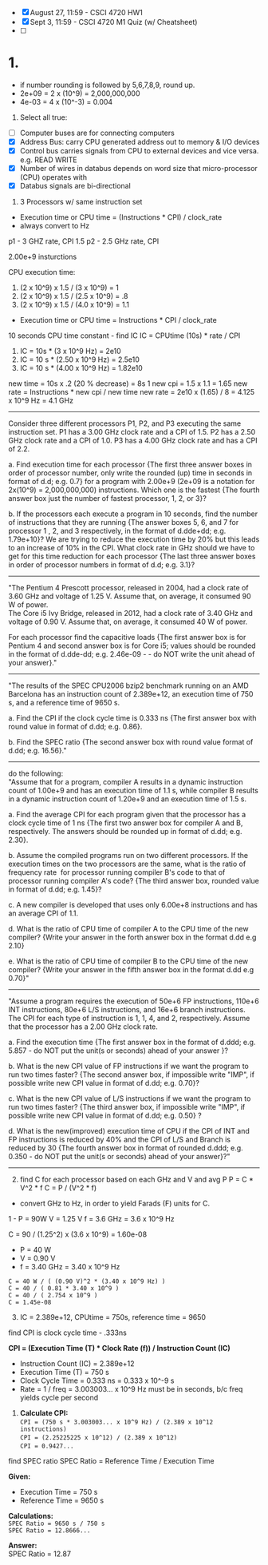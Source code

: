- [x] August 27, 11:59 - CSCI 4720 HW1
- [x] Sept 3, 11:59 - CSCI 4720 M1 Quiz (w/ Cheatsheet)
- [ ] 

# 1.
- if number rounding is followed by 5,6,7,8,9, round up.
- 2e+09 = 2 x (10^9) = 2,000,000,000
- 4e-03 = 4 x (10^-3) = 0.004

1. Select all true:
- [ ] Computer buses are for connecting computers
- [x] Address Bus: carry CPU generated address out to memory & I/O devices
- [x] Control bus carries signals from CPU to external devices and vice versa. e.g. READ WRITE
- [x] Number of wires in databus depends on word size that micro-processor (CPU) operates with
- [x] Databus signals are bi-directional 

1. 3 Processors w/ same instruction set

- Execution time or CPU time = (Instructions * CPI) / clock_rate
- always convert to Hz

p1 - 3 GHZ rate, CPI 1.5
p2 - 2.5 GHz rate, CPI 

2.00e+9 insturctions

CPU execution time:
1. (2 x 10^9) x 1.5 / (3 x 10^9) = 1
2. (2 x 10^9) x 1.5 / (2.5 x 10^9) = .8
3. (2 x 10^9) x 1.5 / (4.0 x 10^9) = 1.1

- Execution time or CPU time = Instructions * CPI / clock_rate

10 seconds CPU time constant - find IC
IC = CPUtime (10s) * rate /  CPI

1. IC = 10s * (3 x 10^9 Hz) = 2e10
2. IC = 10 s * (2.50 x 10^9 Hz) = 2.5e10
3. IC = 10 s * (4.00 x 10^9 Hz) = 1.82e10

new time = 10s x .2 (20 % decrease) = 8s
1  new cpi = 1.5 x 1.1 = 1.65
	  new rate = Instructions * new cpi / new time
	  new rate = 2e10 x (1.65) /  8 = 4.125 x 10^9 Hz = 4.1 GHz

<hr>

Consider three different processors P1, P2, and P3 executing the same instruction set. P1 has a 3.00 GHz clock rate and a CPI of 1.5. P2 has a 2.50 GHz clock rate and a CPI of 1.0. P3 has a 4.00 GHz clock rate and has a CPI of 2.2.

a. Find execution time for each processor {The first three answer boxes in order of processor number, only write the rounded (up) time in seconds in format of d.d; e.g. 0.7} for a program with 2.00e+9 (2e+09 is a notation for 2x(10^9) = 2,000,000,000) instructions. Which one is the fastest {The fourth answer box just the number of fastest processor, 1, 2, or 3}?

b. If the processors each execute a program in 10 seconds, find the number of instructions that they are running {The answer boxes 5, 6, and 7 for processor 1 , 2, and 3 respectively, in the format of d.dde+dd; e.g. 1.79e+10}? We are trying to reduce the execution time by 20% but this leads to an increase of 10% in the CPI. What clock rate in GHz should we have to get for this time reduction for each processor {The last three answer boxes in order of processor numbers in format of d.d; e.g. 3.1}?





<hr>


"The Pentium 4 Prescott processor, released in 2004, had a clock rate of 3.60 GHz and voltage of 1.25 V. Assume that, on average, it consumed 90 W of power.  
The Core i5 Ivy Bridge, released in 2012, had a clock rate of 3.40 GHz and voltage of 0.90 V. Assume that, on average, it consumed 40 W of power.

For each processor find the capacitive loads {The first answer box is for Pentium 4 and second answer box is for Core i5; values should be rounded in the format of d.dde-dd; e.g. 2.46e-09 - - do NOT write the unit ahead of your answer}."



<hr>

"The results of the SPEC CPU2006 bzip2 benchmark running on an AMD Barcelona has an instruction count of 2.389e+12, an execution time of 750 s, and a reference time of 9650 s.

  
a. Find the CPI if the clock cycle time is 0.333 ns {The first answer box with round value in format of d.dd; e.g. 0.86}.

  
b. Find the SPEC ratio {The second answer box with round value format of d.dd; e.g. 16.56}."

<hr>

do the following:  
"Assume that for a program, compiler A results in a dynamic instruction count of 1.00e+9 and has an execution time of 1.1 s, while compiler B results in a dynamic instruction count of 1.20e+9 and an execution time of 1.5 s.

  
a. Find the average CPI for each program given that the processor has a clock cycle time of 1 ns {The first two answer box for compiler A and B, respectively. The answers should be rounded up in format of d.dd; e.g. 2.30}.

  
b. Assume the compiled programs run on two different processors. If the execution times on the two processors are the same, what is the ratio of frequency rate  for processor running compiler B's code to that of processor running compiler A's code? {The third answer box, rounded value in format of d.dd; e.g. 1.45}?

  

c. A new compiler is developed that uses only 6.00e+8 instructions and has an average CPI of 1.1.

  

d. What is the ratio of CPU time of compiler A to the CPU time of the new compiler? {Write your answer in the forth answer box in the format d.dd e.g 2.10}

  

e. What is the ratio of CPU time of compiler B to the CPU time of the new compiler? {Write your answer in the fifth answer box in the format d.dd e.g 0.70}"


<hr>


"Assume a program requires the execution of 50e+6 FP instructions, 110e+6 INT instructions, 80e+6 L/S instructions, and 16e+6 branch instructions. The CPI for each type of instruction is 1, 1, 4, and 2, respectively. Assume that the processor has a 2.00 GHz clock rate.

  
a. Find the execution time {The first answer box in the format of d.ddd; e.g. 5.857 - do NOT put the unit(s or seconds) ahead of your answer }?

  
b. What is the new CPI value of FP instructions if we want the program to run two times faster? {The second answer box, if impossible write "IMP", if possible write new CPI value in format of d.dd; e.g. 0.70}?

  
c. What is the new CPI value of L/S instructions if we want the program to run two times faster? {The third answer box, if impossible write "IMP", if possible write new CPI value in format of d.dd; e.g. 0.50} ?

  
d. What is the new(improved) execution time of CPU if the CPI of INT and FP instructions is reduced by 40% and the CPI of L/S and Branch is reduced by 30 {The fourth answer box in format of rounded d.ddd; e.g. 0.350 - do NOT put the unit(s or seconds) ahead of your answer}?"

<hr>



2. find C for each processor based on each GHz and V and avg P
P = C * V^2 * f
C = P / (V^2 * f)
- convert GHz to Hz, in order to yield Farads (F) units for C.

1 -
P = 90W
V = 1.25 V
f = 3.6 GHz = 3.6 x 10^9 Hz

C = 90 / (1.25^2) x (3.6 x 10^9) =
1.60e-08

- P = 40 W
- V = 0.90 V
- f = 3.40 GHz = 3.40 x 10^9 Hz

`C = 40 W / ( (0.90 V)^2 * (3.40 x 10^9 Hz) )`  
`C = 40 / ( 0.81 * 3.40 x 10^9 )`  
`C = 40 / ( 2.754 x 10^9 )`  
`C = 1.45e-08`

3. IC = 2.389e+12, CPUtime = 750s, reference time = 9650

find CPI is clock cycle time - .333ns

**CPI = (Execution Time (T) * Clock Rate (f)) / Instruction Count (IC)**
- Instruction Count (IC) = 2.389e+12
- Execution Time (T) = 750 s
- Clock Cycle Time = 0.333 ns = 0.333 x 10^-9 s
- Rate = 1 / freq  = 3.003003... x 10^9 Hz
must be in seconds, b/c freq yields cycle per second

1. **Calculate CPI:**  
    `CPI = (750 s * 3.003003... x 10^9 Hz) / (2.389 x 10^12 instructions)`  
    `CPI = (2.25225225 x 10^12) / (2.389 x 10^12)`  
    `CPI = 0.9427...`

find SPEC ratio
SPEC Ratio = Reference Time / Execution Time

**Given:**

- Execution Time = 750 s
- Reference Time = 9650 s

**Calculations:**  
`SPEC Ratio = 9650 s / 750 s`  
`SPEC Ratio = 12.8666...`

**Answer:**  
SPEC Ratio = 12.87